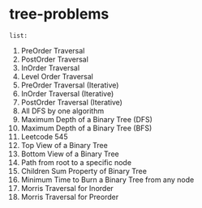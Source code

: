 # tree-problems

`list:`

1. PreOrder Traversal
2. PostOrder Traversal
3. InOrder Traversal
4. Level Order Traversal
5. PreOrder Traversal (Iterative)
6. InOrder Traversal (Iterative)
7. PostOrder Traversal (Iterative)
8. All DFS by one algorithm
9. Maximum Depth of a Binary Tree (DFS)
10. Maximum Depth of a Binary Tree (BFS)
11. Leetcode 545
12. Top View of a Binary Tree
13. Bottom View of a Binary Tree
14. Path from root to a specific node
15. Children Sum Property of Binary Tree
16. Minimum Time to Burn a Binary Tree from any node
17. Morris Traversal for Inorder
18. Morris Traversal for Preorder

